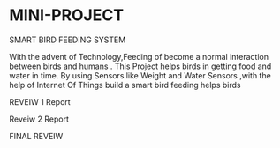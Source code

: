 # MINI-PROJECT
SMART BIRD FEEDING SYSTEM 

With the advent of Technology,Feeding of become a normal interaction between birds and humans . This Project helps birds in getting food and water in time.
By using Sensors like Weight and Water Sensors ,with the help of Internet Of Things build a smart bird feeding helps birds



REVEIW 1 Report




Reveiw 2 Report



FINAL REVEIW 







